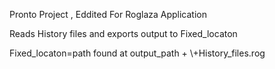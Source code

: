 Pronto Project , Eddited For Roglaza Application

 Reads History files and exports output to Fixed_locaton

Fixed_locaton=path found at output_path + \\+History_files.rog